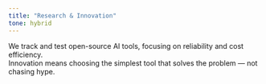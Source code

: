 ```yaml
---
title: "Research & Innovation"
tone: hybrid
---
```

We track and test open-source AI tools, focusing on reliability and cost efficiency.  
Innovation means choosing the simplest tool that solves the problem — not chasing hype.
